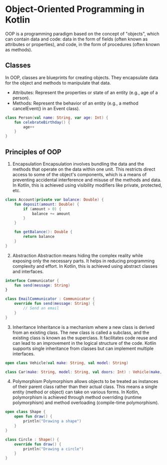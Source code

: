 # Object-Oriented Programming in Kotlin
OOP is a programming paradigm based on the concept of "objects", which can contain data and code: data in the form of fields (often known as attributes or properties), and code, in the form of procedures (often known as methods).

## Classes
In OOP, classes are blueprints for creating objects. They encapsulate data for the object and methods to manipulate that data.

- Attributes: Represent the properties or state of an entity (e.g., age of a person).
- Methods: Represent the behavior of an entity (e.g., a method cancelEvent() in an Event class).

```kotlin
class Person(val name: String, var age: Int) {
    fun celebrateBirthday() {
        age++
    }
}
```

## Principles of OOP
1. Encapsulation
Encapsulation involves bundling the data and the methods that operate on the data within one unit. This restricts direct access to some of the object's components, which is a means of preventing accidental interference and misuse of the methods and data. In Kotlin, this is achieved using visibility modifiers like private, protected, etc.

```kotlin
class Account(private var balance: Double) {
    fun deposit(amount: Double) {
        if (amount > 0) {
            balance += amount
        }
    }

    fun getBalance(): Double {
        return balance
    }
}
```

2. Abstraction
Abstraction means hiding the complex reality while exposing only the necessary parts. It helps in reducing programming complexity and effort. In Kotlin, this is achieved using abstract classes and interfaces.

```kotlin
interface Communicator {
    fun send(message: String)
}

class EmailCommunicator : Communicator {
    override fun send(message: String) {
        // Send an email
    }
}
```

3. Inheritance
Inheritance is a mechanism where a new class is derived from an existing class. The new class is called a subclass, and the existing class is known as the superclass. It facilitates code reuse and can lead to an improvement in the logical structure of the code. Kotlin supports single inheritance from classes but can implement multiple interfaces.

```kotlin
open class Vehicle(val make: String, val model: String)

class Car(make: String, model: String, val doors: Int) : Vehicle(make, model)
```

4. Polymorphism
Polymorphism allows objects to be treated as instances of their parent class rather than their actual class. This means a single entity (method or object) can take on various forms. In Kotlin, polymorphism is achieved through method overriding (runtime polymorphism) and method overloading (compile-time polymorphism).

```kotlin
open class Shape {
    open fun draw() {
        println("Drawing a shape")
    }
}

class Circle : Shape() {
    override fun draw() {
        println("Drawing a circle")
    }
}
```
